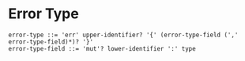 # Error Type

```ebnf
error-type ::= 'err' upper-identifier? '{' (error-type-field (',' error-type-field)*)? '}'
error-type-field ::= 'mut'? lower-identifier ':' type
```
